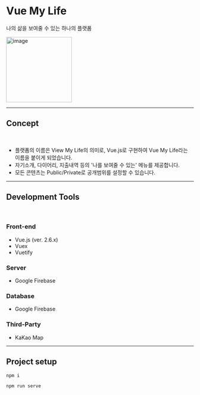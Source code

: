 # Vue My Life

나의 삶을 보여줄 수 있는 하나의 플랫폼

<img width="176" alt="image" src="https://user-images.githubusercontent.com/57279811/197681618-3fbe86e5-5d35-4d8b-93c4-a81ed10f9f75.png">

---

## Concept

<br/>

- 플랫폼의 이름은 View My Life의 의미로, Vue.js로 구현하여 Vue My Life라는 이름을 붙이게 되었습니다.
- 자기소개, 다이어리, 지출내역 등의 '나를 보여줄 수 있는' 메뉴를 제공합니다.
- 모든 콘텐츠는 Public/Private로 공개범위를 설정할 수 있습니다.

---

## Development Tools

<br/>

### Front-end

- Vue.js (ver. 2.6.x)
- Vuex
- Vuetify

### Server

- Google Firebase

### Database

- Google Firebase

### Third-Party

- KaKao Map

---

## Project setup

```
npm i
```

```
npm run serve
```

